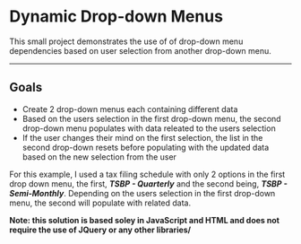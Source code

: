 
<h1>Dynamic Drop-down Menus</h1>
<p>This small project demonstrates the use of of drop-down menu dependencies based on user selection from another drop-down menu.</p>
<hr>
<h2>Goals</h2>
<ul>
<li>Create 2 drop-down menus each containing different data</li>
<li>Based on the users selection in the first drop-down menu, the second drop-down menu populates with data releated to the users selection</li>
<li>If the user changes their mind on the first selection, the list in the second drop-down resets before populating with the updated data based on the new selection from the user</li>
</ul>
<p>
For this example, I used a tax filing schedule with only 2 options in the first drop down menu, the first, <strong><i>TSBP - Quarterly</i></strong> and the second being, <strong><i>TSBP - Semi-Monthly</i></strong>. Depending on the users selection in the first drop-down menu, the second will populate with related data. <br>

</p>
<p><strong>Note: this solution is based soley in JavaScript and HTML and does not require the use of JQuery or any other libraries/</strong></p>
